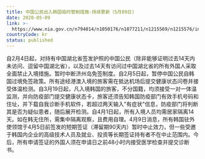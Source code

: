 ```yaml
---
title: 中国公民出入韩国临时管制措施-持续更新（5月09日)
date: 2020-05-09
link: >-
  https://www.nia.gov.cn/n794014/n1050176/n1077211/n1215569/n1215576/index.html
countryCode: kr
status: published
---
```

自2月4日起，对持有中国湖北省签发护照的中国公民（除非能够证明过去14天内未访问、逗留中国湖北省），以及过去14天有访问过中国湖北省的所有外国人采取全面禁止入境措施。暂时中断济州岛免签制度。自2月5日起，暂停中国公民自韩国过境免签政策。所有途经港澳入境的旅客需在抵达机场后提交健康状态问卷并接受体温检测。自3月19日起，凡入境韩国的旅客，不分国籍，均须接受一对一体温监测，并向防疫部门提交健康状态卡，旅客还须告知韩国防疫部门有效手机号码和住址，并下载自我诊断手机软件，若超过两天输入"有症状"信息，防疫部门将判断其是否为疑似患者，随后展开检测。自4月1日起，所有入境人员均需居家隔离14天。如在韩无住所，需集中隔离观察，且费用自理。4月9日消息，所有韩国驻外使领馆于4月5日前签发的短期签证（滞留期90天内）暂时中止效力，但一些受邀于韩国内企业的高级技术人员及就业、投资等长期签证持有者不在中止范围内。今后，所有申请签证的外国人须在申请日之前48小时内接受医学检查并提交诊断书。